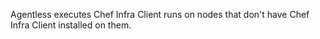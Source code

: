 Agentless executes Chef Infra Client runs on nodes that don't have Chef Infra Client installed on them.
